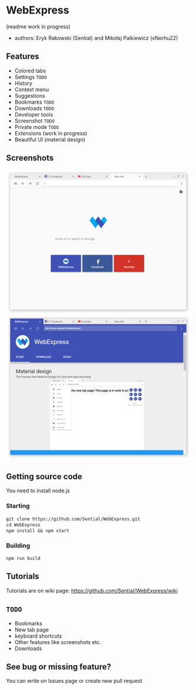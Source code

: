 # WebExpress
(readme work in progress)
* authors: Eryk Rakowski (Sential) and Mikołaj Palkiewicz (xNerhu22)

## Features
* Colored tabs
* Settings `TODO`
* History
* Context menu
* Suggestions
* Bookmarks `TODO`
* Downloads `TODO`
* Developer tools
* Screenshot `TODO`
* Private mode `TODO`
* Extensions (work in progress)
* Beautiful UI (material design)

## Screenshots
![WebExpress screenshot1](/img/screenshot1.png)
![WebExpress screenshot2](/img/screenshot2.png)

## Getting source code
You need to install node.js
### Starting
```
git clone https://github.com/Sential/WebExpress.git
cd WebExpress
npm install && npm start
```
### Building
```
npm run build
```

## Tutorials
Tutorials are on wiki page: https://github.com/Sential/WebExpress/wiki

## `TODO`
* Bookmarks
* New tab page
* keyboard shortcuts
* Other features like screenshots etc.
* Downloads

## See bug or missing feature?
You can write on Issues page or create new pull request


